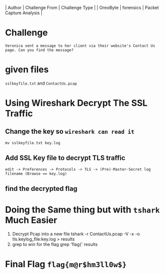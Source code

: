 | Author | Challenge From | Challenge Type |
| OreoByte | forensics | Packet Capture Analysis |
 
# Challenge

`Veronica sent a message to her client via their website's Contact Us page. Can you find the message?`

# given files

`sslkeyfile.txt` and `ContactUs.pcap`

# Using Wireshark Decrypt The SSL Traffic

## Change the key so `wireshark can read it`

`mv sslkeyfile.txt key.log`

## Add SSL Key file to decrypt TLS traffic

`edit -> Preferences -> Protocols -> TLS -> (Pre)-Master-Secret log filename (Browse == key.log)`

## find the decrypted flag

# Doing the Same thing but with `tshark` Much Easier

1. Decrypt Pcap into a new file
    tshark -r ContactUs.pcap -V -x -o tls.keylog_file:key.log  > results
2. grep to win for the flag
    grep 'flag{' results

# Final Flag `flag{m@r$hm3ll0w$}`

